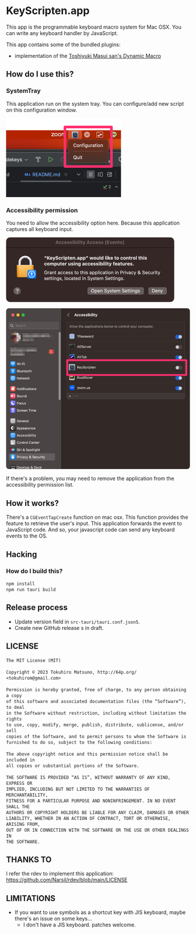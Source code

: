# KeyScripten.app

This app is the programmable keyboard macro system for Mac OSX.
You can write any keyboard handler by JavaScript.

This app contains some of the bundled plugins:

  * implementation of the [Toshiyuki Masui san's Dynamic Macro](https://gihyo.jp/dev/serial/01/masui-columbus/0006)

## How do I use this?

### SystemTray

This application run on the system tray. You can configure/add new script on this configuration window.

![img_2.png](img_2.png)

### Accessibility permission

You need to allow the accessibility option here. Because this application captures all keyboard input.

![img_3.png](img_3.png)

![img_4.png](img_4.png)

If there's a problem, you may need to remove the application from the accessibility permission list.

## How it works?

There's a `CGEventTapCreate` function on mac osx. This function provides the feature to retrieve the user's input.
This application forwards the event to JavaScript code.
And so, your javascript code can send any keyboard events to the OS.


## Hacking

### How do I build this?

    npm install
    npm run tauri build

## Release process

 - Update version field in `src-tauri/tauri.conf.json5`.
 - Create new GitHub release s in draft.

## LICENSE

    The MIT License (MIT)
    
    Copyright © 2023 Tokuhiro Matsuno, http://64p.org/ <tokuhirom@gmail.com>
    
    Permission is hereby granted, free of charge, to any person obtaining a copy
    of this software and associated documentation files (the “Software”), to deal
    in the Software without restriction, including without limitation the rights
    to use, copy, modify, merge, publish, distribute, sublicense, and/or sell
    copies of the Software, and to permit persons to whom the Software is
    furnished to do so, subject to the following conditions:
    
    The above copyright notice and this permission notice shall be included in
    all copies or substantial portions of the Software.
    
    THE SOFTWARE IS PROVIDED “AS IS”, WITHOUT WARRANTY OF ANY KIND, EXPRESS OR
    IMPLIED, INCLUDING BUT NOT LIMITED TO THE WARRANTIES OF MERCHANTABILITY,
    FITNESS FOR A PARTICULAR PURPOSE AND NONINFRINGEMENT. IN NO EVENT SHALL THE
    AUTHORS OR COPYRIGHT HOLDERS BE LIABLE FOR ANY CLAIM, DAMAGES OR OTHER
    LIABILITY, WHETHER IN AN ACTION OF CONTRACT, TORT OR OTHERWISE, ARISING FROM,
    OUT OF OR IN CONNECTION WITH THE SOFTWARE OR THE USE OR OTHER DEALINGS IN
    THE SOFTWARE.

## THANKS TO

I refer the rdev to implement this application: https://github.com/Narsil/rdev/blob/main/LICENSE

## LIMITATIONS

  - If you want to use symbols as a shortcut key with JIS keyboard, maybe there's an issue on some keys...
    - I don't have a JIS keyboard. patches welcome.

